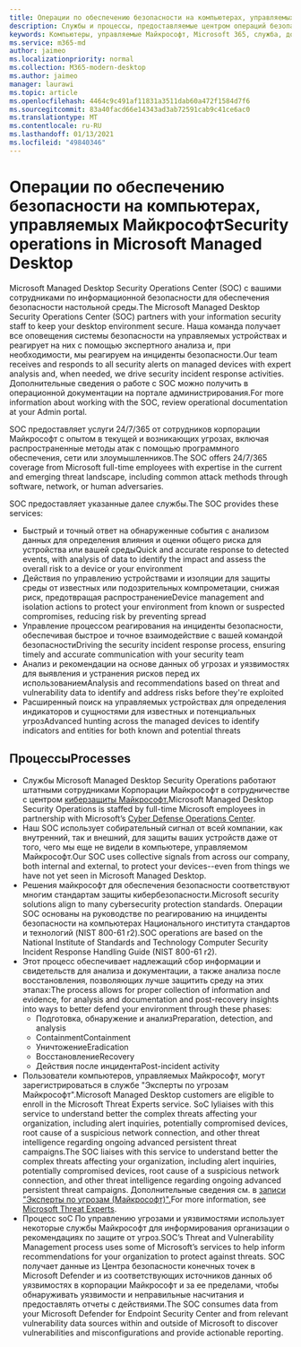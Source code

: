 ```yaml
---
title: Операции по обеспечению безопасности на компьютерах, управляемых Майкрософт
description: Службы и процессы, предоставляемые центром операций безопасности
keywords: Компьютеры, управляемые Майкрософт, Microsoft 365, служба, документация
ms.service: m365-md
author: jaimeo
ms.localizationpriority: normal
ms.collection: M365-modern-desktop
ms.author: jaimeo
manager: laurawi
ms.topic: article
ms.openlocfilehash: 4464c9c491af11831a3511dab60a472f1584d7f6
ms.sourcegitcommit: 83a40facd66e14343ad3ab72591cab9c41ce6ac0
ms.translationtype: MT
ms.contentlocale: ru-RU
ms.lasthandoff: 01/13/2021
ms.locfileid: "49840346"
---
```

# <a name="security-operations-in-microsoft-managed-desktop"></a><span data-ttu-id="aceb0-104">Операции по обеспечению безопасности на компьютерах, управляемых Майкрософт</span><span class="sxs-lookup"><span data-stu-id="aceb0-104">Security operations in Microsoft Managed Desktop</span></span>

<span data-ttu-id="aceb0-105">Microsoft Managed Desktop Security Operations Center (SOC) с вашими сотрудниками по информационной безопасности для обеспечения безопасности настольной среды.</span><span class="sxs-lookup"><span data-stu-id="aceb0-105">The Microsoft Managed Desktop Security Operations Center (SOC) partners with your information security staff to keep your desktop environment secure.</span></span> <span data-ttu-id="aceb0-106">Наша команда получает все оповещения системы безопасности на управляемых устройствах и реагирует на них с помощью экспертного анализа и, при необходимости, мы реагируем на инциденты безопасности.</span><span class="sxs-lookup"><span data-stu-id="aceb0-106">Our team receives and responds to all security alerts on managed devices with expert analysis and, when needed, we drive security incident response activities.</span></span> <span data-ttu-id="aceb0-107">Дополнительные сведения о работе с SOC можно получить в операционной документации на портале администрирования.</span><span class="sxs-lookup"><span data-stu-id="aceb0-107">For more information about working with the SOC, review operational documentation at your Admin portal.</span></span>

<span data-ttu-id="aceb0-108">SOC предоставляет услуги 24/7/365 от сотрудников корпорации Майкрософт с опытом в текущей и возникающих угрозах, включая распространенные методы атак с помощью программного обеспечения, сети или злоумышленников.</span><span class="sxs-lookup"><span data-stu-id="aceb0-108">The SOC offers 24/7/365 coverage from Microsoft full-time employees with expertise in the current and emerging threat landscape, including common attack methods through software, network, or human adversaries.</span></span>

<span data-ttu-id="aceb0-109">SOC предоставляет указанные далее службы.</span><span class="sxs-lookup"><span data-stu-id="aceb0-109">The SOC provides these services:</span></span>
- <span data-ttu-id="aceb0-110">Быстрый и точный ответ на обнаруженные события с анализом данных для определения влияния и оценки общего риска для устройства или вашей среды</span><span class="sxs-lookup"><span data-stu-id="aceb0-110">Quick and accurate response to detected events, with analysis of data to identify the impact and assess the overall risk to a device or your environment</span></span>
- <span data-ttu-id="aceb0-111">Действия по управлению устройствами и изоляции для защиты среды от известных или подозрительных компрометации, снижая риск, предотвращая распространение</span><span class="sxs-lookup"><span data-stu-id="aceb0-111">Device management and isolation actions to protect your environment from known or suspected compromises, reducing risk by preventing spread</span></span>
- <span data-ttu-id="aceb0-112">Управление процессом реагирования на инциденты безопасности, обеспечивая быстрое и точное взаимодействие с вашей командой безопасности</span><span class="sxs-lookup"><span data-stu-id="aceb0-112">Driving the security incident response process, ensuring timely and accurate communication with your security team</span></span>
- <span data-ttu-id="aceb0-113">Анализ и рекомендации на основе данных об угрозах и уязвимостях для выявления и устранения рисков перед их использованием</span><span class="sxs-lookup"><span data-stu-id="aceb0-113">Analysis and recommendations based on threat and vulnerability data to identify and address risks before they're exploited</span></span>
- <span data-ttu-id="aceb0-114">Расширенный поиск на управляемых устройствах для определения индикаторов и сущностями для известных и потенциальных угроз</span><span class="sxs-lookup"><span data-stu-id="aceb0-114">Advanced hunting across the managed devices to identify indicators and entities for both known and potential threats</span></span>

## <a name="processes"></a><span data-ttu-id="aceb0-115">Процессы</span><span class="sxs-lookup"><span data-stu-id="aceb0-115">Processes</span></span>

- <span data-ttu-id="aceb0-116">Службы Microsoft Managed Desktop Security Operations работают штатными сотрудниками Корпорации Майкрософт в сотрудничестве с центром [киберзащиты Майкрософт.](https://www.microsoft.com/msrc/cdoc)</span><span class="sxs-lookup"><span data-stu-id="aceb0-116">Microsoft Managed Desktop Security Operations is staffed by full-time Microsoft employees in partnership with Microsoft’s [Cyber Defense Operations Center](https://www.microsoft.com/msrc/cdoc).</span></span> 
- <span data-ttu-id="aceb0-117">Наш SOC использует собирательный сигнал от всей компании, как внутренний, так и внешний, для защиты ваших устройств даже от того, чего мы еще не видели в компьютере, управляемом Майкрософт.</span><span class="sxs-lookup"><span data-stu-id="aceb0-117">Our SOC uses collective signals from across our company, both internal and external, to protect your devices--even from things we have not yet seen in Microsoft Managed Desktop.</span></span>
- <span data-ttu-id="aceb0-118">Решения майкрософт для обеспечения безопасности соответствуют многим стандартам защиты кибербезопасности.</span><span class="sxs-lookup"><span data-stu-id="aceb0-118">Microsoft security solutions align to many cybersecurity protection standards.</span></span> <span data-ttu-id="aceb0-119">Операции SOC основаны на руководстве по реагированию на инциденты безопасности на компьютерах Национального института стандартов и технологий (NIST 800-61 r2).</span><span class="sxs-lookup"><span data-stu-id="aceb0-119">SOC operations are based on the National Institute of Standards and Technology Computer Security Incident Response Handling Guide (NIST 800-61 r2).</span></span>
- <span data-ttu-id="aceb0-120">Этот процесс обеспечивает надлежащий сбор информации и свидетельств для анализа и документации, а также анализа после восстановления, позволяющих лучше защитить среду на этих этапах:</span><span class="sxs-lookup"><span data-stu-id="aceb0-120">The process allows for proper collection of information and evidence, for analysis and documentation and post-recovery insights into ways to better defend your environment through these phases:</span></span>
    - <span data-ttu-id="aceb0-121">Подготовка, обнаружение и анализ</span><span class="sxs-lookup"><span data-stu-id="aceb0-121">Preparation, detection, and analysis</span></span>
    - <span data-ttu-id="aceb0-122">Containment</span><span class="sxs-lookup"><span data-stu-id="aceb0-122">Containment</span></span>
    - <span data-ttu-id="aceb0-123">Уничтожение</span><span class="sxs-lookup"><span data-stu-id="aceb0-123">Eradication</span></span>
    - <span data-ttu-id="aceb0-124">Восстановление</span><span class="sxs-lookup"><span data-stu-id="aceb0-124">Recovery</span></span>
    - <span data-ttu-id="aceb0-125">Действия после инцидента</span><span class="sxs-lookup"><span data-stu-id="aceb0-125">Post-incident activity</span></span>
- <span data-ttu-id="aceb0-126">Пользователи компьютеров, управляемых Майкрософт, могут зарегистрироваться в службе "Эксперты по угрозам Майкрософт".</span><span class="sxs-lookup"><span data-stu-id="aceb0-126">Microsoft Managed Desktop customers are eligible to enroll in the Microsoft Threat Experts service.</span></span> <span data-ttu-id="aceb0-127">SoC lyliaises with this service to understand better the complex threats affecting your organization, including alert inquiries, potentially compromised devices, root cause of a suspicious network connection, and other threat intelligence regarding ongoing advanced persistent threat campaigns.</span><span class="sxs-lookup"><span data-stu-id="aceb0-127">The SOC liaises with this service to understand better the complex threats affecting your organization, including alert inquiries, potentially compromised devices, root cause of a suspicious network connection, and other threat intelligence regarding ongoing advanced persistent threat campaigns.</span></span> <span data-ttu-id="aceb0-128">Дополнительные сведения см. в [записи "Эксперты по угрозам (Майкрософт)".](https://docs.microsoft.com/windows/security/threat-protection/microsoft-defender-atp/microsoft-threat-experts)</span><span class="sxs-lookup"><span data-stu-id="aceb0-128">For more information, see [Microsoft Threat Experts](https://docs.microsoft.com/windows/security/threat-protection/microsoft-defender-atp/microsoft-threat-experts).</span></span>
- <span data-ttu-id="aceb0-129">Процесс soC По управлению угрозами и уязвимостями использует некоторые службы Майкрософт для информирования организации о рекомендациях по защите от угроз.</span><span class="sxs-lookup"><span data-stu-id="aceb0-129">SOC’s Threat and Vulnerability Management process uses some of Microsoft’s services to help inform recommendations for your organization to protect against threats.</span></span> <span data-ttu-id="aceb0-130">SOC получает данные из Центра безопасности конечных точек в Microsoft Defender и из соответствующих источников данных об уязвимостях в корпорации Майкрософт и за ее пределами, чтобы обнаруживать уязвимости и неправильные насчитания и предоставлять отчеты с действиями.</span><span class="sxs-lookup"><span data-stu-id="aceb0-130">The SOC consumes data from your Microsoft Defender for Endpoint Security Center and from relevant vulnerability data sources within and outside of Microsoft to discover vulnerabilities and misconfigurations and provide actionable reporting.</span></span>
